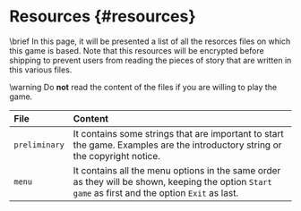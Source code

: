 # Resources {#resources}

\brief In this page, it will be presented a list of all the resorces files on which this game is based. Note that this resources will be encrypted before shipping to prevent users from reading the pieces of story that are written in this various files.

\warning Do **not** read the content of the files if you are willing to play the game.

| File          | Content                                                                                                                                           |
| :------------ | :------------------------------------------------------------------------------------------------------------------------------------------------ |
| `preliminary` | It contains some strings that are important to start the game. Examples are the introductory string or the copyright notice.                      |
| `menu`        | It contains all the menu options in the same order as they will be shown, keeping the option `Start game` as first and the option `Exit` as last. |